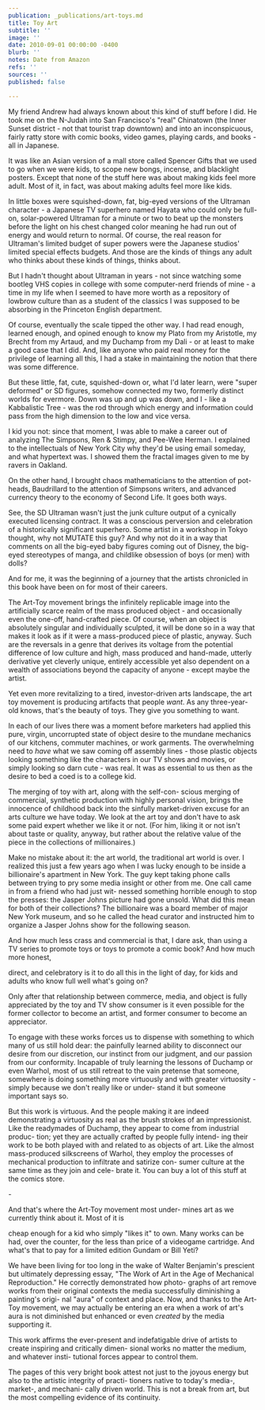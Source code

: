 ```yaml
---
publication: _publications/art-toys.md
title: Toy Art
subtitle: ''
image: ''
date: 2010-09-01 00:00:00 -0400
blurb: ''
notes: Date from Amazon
refs: ''
sources: ''
published: false

---
```

My friend Andrew had always known about this kind of stuff before I did. He took me on the N-Judah into San Francisco's "real" Chinatown (the Inner Sunset district - not that tourist trap downtown) and into an inconspicuous, fairly ratty store with comic books, video games, playing cards, and books - all in Japanese.

It was like an Asian version of a mall store called Spencer Gifts that we used to go when we were kids, to scope new bongs, incense, and blacklight posters. Except that none of the stuff here was about making kids feel more adult. Most of it, in fact, was about making adults feel more like kids.

In little boxes were squished-down, fat, big-eyed versions of the Ultraman character - a Japanese TV superhero named Hayata who could only be full-on, solar-powered Ultraman for a minute or two to beat up the monsters before the light on his chest changed color meaning he had run out of energy and would return to normal. Of course, the real reason for Ultraman's limited budget of super powers were the Japanese studios' limited special effects budgets. And those are the kinds of things any adult who thinks about these kinds of things, thinks about.

But I hadn't thought about Ultraman in years - not since watching some bootleg VHS copies in college with some computer-nerd friends of mine - a time in my life when I seemed to have more worth as a repository of lowbrow culture than as a student of the classics I was supposed to be absorbing in the Princeton English department.

Of course, eventually the scale tipped the other way. I had read enough, learned enough, and opined enough to know my Plato from my Aristotle, my Brecht from my Artaud, and my Duchamp from my Dali - or at least to make a good case that I did. And, like anyone who paid real money for the privilege of learning all this, I had a stake in maintaining the notion that there was some difference.

But these little, fat, cute, squished-down or, what I'd later learn, were "super deformed" or SD figures, somehow connected my two, formerly distinct worlds for evermore. Down was up and up was down, and I - like a Kabbalistic Tree - was the rod through which energy and information could pass from the high dimension to the low and vice versa.

I kid you not: since that moment, I was able to make a career out of analyzing The Simpsons, Ren & Stimpy, and Pee-Wee Herman. I explained to the intellectuals of New York City why they'd be using email someday, and what hypertext was. I showed them the fractal images given to me by ravers in Oakland.

On the other hand, I brought chaos mathematicians to the attention of pot-heads, Baudrillard to the attention of Simpsons writers, and advanced currency theory to the economy of Second Life. It goes both ways.

See, the SD Ultraman wasn't just the junk culture output of a cynically executed licensing contract. It was a conscious perversion and celebration of a historically significant superhero. Some artist in a workshop in Tokyo thought, why not MUTATE this guy? And why not do it in a way that comments on all the big-eyed baby figures coming out of Disney, the big-eyed stereotypes of manga, and childlike obsession of boys (or men) with dolls?

And for me, it was the beginning of a journey that the artists chronicled in this book have been on for most of their careers.

The Art-Toy movement brings the infinitely replicable image into the artificially scarce realm of the mass produced object - and occasionally even the one-off, hand-crafted piece. Of course, when an object is absolutely singular and individually sculpted, it will be done so in a way that makes it look as if it were a mass-produced piece of plastic, anyway. Such are the reversals in a genre that derives its voltage from the potential difference of low culture and high, mass produced and hand-made, utterly derivative yet cleverly unique, entirely accessible yet also dependent on a wealth of associations beyond the capacity of anyone - except maybe the artist.

Yet even more revitalizing to a tired, investor-driven arts landscape, the art toy movement is producing artifacts that people *want*. As any three-year-old knows, that's the beauty of toys. They give you something to want.

In each of our lives there was a moment before marketers had applied this pure, virgin, uncorrupted state of object desire to the mundane mechanics of our kitchens, commuter machines, or work garments. The overwhelming need to *have* what we saw coming off assembly lines - those plastic objects looking something like the characters in our TV shows and movies, or simply looking so darn cute - was real. It was as essential to us then as the desire to bed a coed is to a college kid.

The merging of toy with art, along with the self-con- scious merging of commercial, synthetic production with highly personal vision, brings the innocence of childhood back into the sinfully market-driven excuse for an arts culture we have today. We look at the art toy and don't have to ask some paid expert whether we like it or not. (For him, liking it or not isn't about taste or quality, anyway, but rather about the relative value of the piece in the collections of millionaires.)

Make no mistake about it: the art world, the traditional art world is over. I realized this just a few years ago when I was lucky enough to be inside a billionaire's apartment in New York. The guy kept taking phone calls between trying to pry some media insight or other from me. One call came in from a friend who had just wit- nessed something horrible enough to stop the presses: the Jasper Johns picture had gone unsold. What did this mean for both of their collections? The billionaire was a board member of major New York museum, and so he called the head curator and instructed him to organize a Jasper Johns show for the following season.

And how much less crass and commercial is that, I dare ask, than using a TV series to promote toys or toys to promote a comic book? And how much more honest,

direct, and celebratory is it to do all this in the light of day, for kids and adults who know full well what's going on?

Only after that relationship between commerce, media, and object is fully appreciated by the toy and TV show consumer is it even possible for the former collector to become an artist, and former consumer to become an appreciator.

To engage with these works forces us to dispense with something to which many of us still hold dear: the painfully learned ability to disconnect our desire from our discretion, our instinct from our judgment, and our passion from our conformity. Incapable of truly learning the lessons of Duchamp or even Warhol, most of us still retreat to the vain pretense that someone, somewhere is doing something more virtuously and with greater virtuosity - simply because we don't really like or under- stand it but someone important says so.

But this work is virtuous. And the people making it are indeed demonstrating a virtuosity as real as the brush strokes of an impressionist. Like the readymades of Duchamp, they appear to come from industrial produc- tion; yet they are actually crafted by people fully intend- ing their work to be both played with and related to as objects of art. Like the almost mass-produced silkscreens of Warhol, they employ the processes of mechanical production to infiltrate and satirize con- sumer culture at the same time as they join and cele- brate it. You can buy a lot of this stuff at the comics store.

\-

And that's where the Art-Toy movement most under- mines art as we currently think about it. Most of it is

cheap enough for a kid who simply "likes it" to own. Many works can be had, over the counter, for the less than price of a videogame cartridge. And what's that to pay for a limited edition Gundam or Bill Yeti?

We have been living for too long in the wake of Walter Benjamin's prescient but ultimately depressing essay, "The Work of Art in the Age of Mechanical Reproduction." He correctly demonstrated how photo- graphs of art remove works from their original contexts the media successfully diminishing a painting's origi- nal "aura" of context and place. Now, and thanks to the Art-Toy movement, we may actually be entering an era when a work of art's aura is not diminished but enhanced or even _created_ by the media supporting it.

This work affirms the ever-present and indefatigable drive of artists to create inspiring and critically dimen- sional works no matter the medium, and whatever insti- tutional forces appear to control them.

The pages of this very bright book attest not just to the joyous energy but also to the artistic integrity of practi- tioners native to today's media-, market-, and mechani- cally driven world. This is not a break from art, but the most compelling evidence of its continuity.